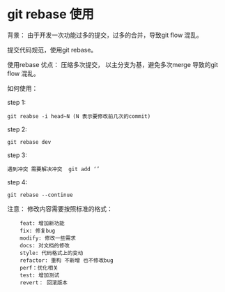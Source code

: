 # git rebase 使用

背景： 由于开发一次功能过多的提交，过多的合并，导致git flow 混乱。

提交代码规范，使用git rebase。

使用rebase 优点： 压缩多次提交， 以主分支为基，避免多次merge 导致的git flow 混乱。

如何使用：

step 1:    

    git reabse -i head~N (N 表示要修改前几次的commit)


step 2:

    git rebase dev 

step 3:

    遇到冲突 需要解决冲突  git add ‘’

step 4:

    git rebase --continue
    
注意： 修改内容需要按照标准的格式：
``` 
    feat: 增加新功能
    fix: 修复bug
    modify: 修改一些需求
    docs: 对文档的修改
    style: 代码格式上的变动
    refactor: 重构 不新增 也不修改bug
    perf：优化相关 
    test: 增加测试
    revert： 回滚版本
```